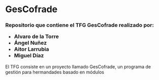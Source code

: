 ﻿# GesCofrade


 <h3>Repositorio que contiene el TFG GesCofrade realizado por: 
  <ul>
   <li>Alvaro de la Torre</li>
   <li>Ángel Nuñez</li>
   <li>Aitor Larrubia</li>
   <li>Miguel Díaz</li>
  </ul>
</h3>

<p>El TFG consiste en un proyecto llamado GesCofrade, un programa de gestión para hermandades basado en módulos</p>
